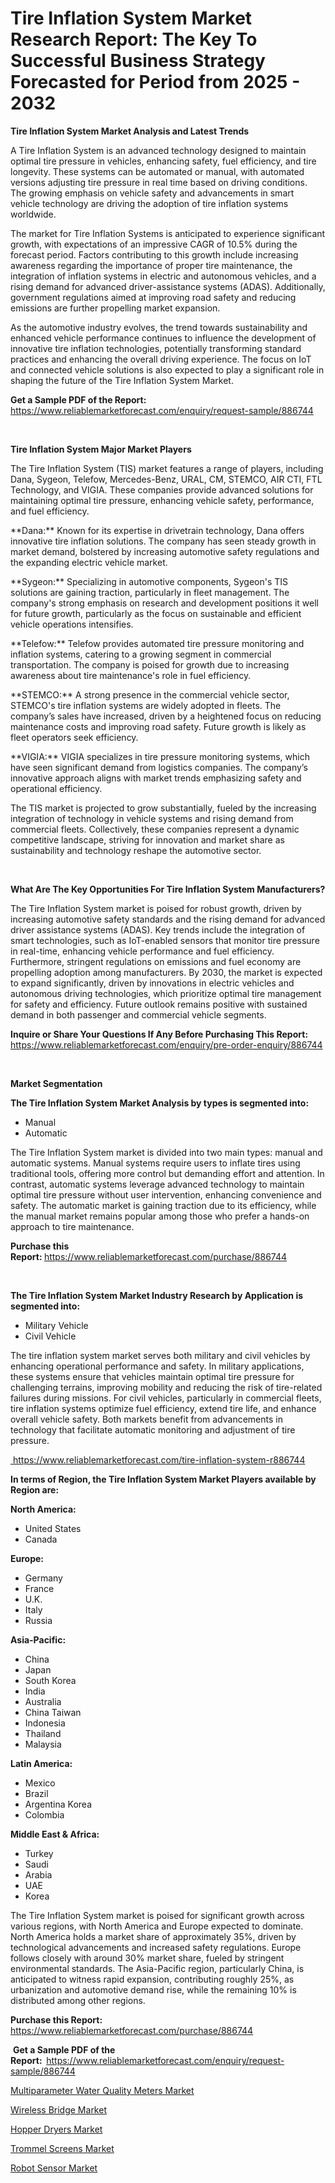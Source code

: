 <p><h1>Tire Inflation System Market Research Report: The Key To Successful Business Strategy Forecasted for Period from 2025 - 2032</h1></p><p><strong>Tire Inflation System Market Analysis and Latest Trends</strong></p>
<p><p>A Tire Inflation System is an advanced technology designed to maintain optimal tire pressure in vehicles, enhancing safety, fuel efficiency, and tire longevity. These systems can be automated or manual, with automated versions adjusting tire pressure in real time based on driving conditions. The growing emphasis on vehicle safety and advancements in smart vehicle technology are driving the adoption of tire inflation systems worldwide.</p><p>The market for Tire Inflation Systems is anticipated to experience significant growth, with expectations of an impressive CAGR of 10.5% during the forecast period. Factors contributing to this growth include increasing awareness regarding the importance of proper tire maintenance, the integration of inflation systems in electric and autonomous vehicles, and a rising demand for advanced driver-assistance systems (ADAS). Additionally, government regulations aimed at improving road safety and reducing emissions are further propelling market expansion.</p><p>As the automotive industry evolves, the trend towards sustainability and enhanced vehicle performance continues to influence the development of innovative tire inflation technologies, potentially transforming standard practices and enhancing the overall driving experience. The focus on IoT and connected vehicle solutions is also expected to play a significant role in shaping the future of the Tire Inflation System Market.</p></p>
<p><strong>Get a Sample PDF of the Report:&nbsp;</strong> <a href="https://www.reliablemarketforecast.com/enquiry/request-sample/886744?utm_campaign=1998&utm_medium=2&utm_source=Github&utm_content=ia&utm_term=08042025&utm_id=tire-inflation-system">https://www.reliablemarketforecast.com/enquiry/request-sample/886744</a></p>
<p>&nbsp;</p>
<p><strong>Tire Inflation System Major Market Players</strong></p>
<p><p>The Tire Inflation System (TIS) market features a range of players, including Dana, Sygeon, Telefow, Mercedes-Benz, URAL, CM, STEMCO, AIR CTI, FTL Technology, and VIGIA. These companies provide advanced solutions for maintaining optimal tire pressure, enhancing vehicle safety, performance, and fuel efficiency.</p><p>**Dana:** Known for its expertise in drivetrain technology, Dana offers innovative tire inflation solutions. The company has seen steady growth in market demand, bolstered by increasing automotive safety regulations and the expanding electric vehicle market. </p><p>**Sygeon:** Specializing in automotive components, Sygeon's TIS solutions are gaining traction, particularly in fleet management. The company's strong emphasis on research and development positions it well for future growth, particularly as the focus on sustainable and efficient vehicle operations intensifies.</p><p>**Telefow:** Telefow provides automated tire pressure monitoring and inflation systems, catering to a growing segment in commercial transportation. The company is poised for growth due to increasing awareness about tire maintenance's role in fuel efficiency.</p><p>**STEMCO:** A strong presence in the commercial vehicle sector, STEMCO's tire inflation systems are widely adopted in fleets. The company’s sales have increased, driven by a heightened focus on reducing maintenance costs and improving road safety. Future growth is likely as fleet operators seek efficiency.</p><p>**VIGIA:** VIGIA specializes in tire pressure monitoring systems, which have seen significant demand from logistics companies. The company’s innovative approach aligns with market trends emphasizing safety and operational efficiency.</p><p>The TIS market is projected to grow substantially, fueled by the increasing integration of technology in vehicle systems and rising demand from commercial fleets. Collectively, these companies represent a dynamic competitive landscape, striving for innovation and market share as sustainability and technology reshape the automotive sector.</p></p>
<p>&nbsp;</p>
<p><strong>What Are The Key Opportunities For Tire Inflation System Manufacturers?</strong></p>
<p><p>The Tire Inflation System market is poised for robust growth, driven by increasing automotive safety standards and the rising demand for advanced driver assistance systems (ADAS). Key trends include the integration of smart technologies, such as IoT-enabled sensors that monitor tire pressure in real-time, enhancing vehicle performance and fuel efficiency. Furthermore, stringent regulations on emissions and fuel economy are propelling adoption among manufacturers. By 2030, the market is expected to expand significantly, driven by innovations in electric vehicles and autonomous driving technologies, which prioritize optimal tire management for safety and efficiency. Future outlook remains positive with sustained demand in both passenger and commercial vehicle segments.</p></p>
<p><strong>Inquire or Share Your Questions If Any Before Purchasing This Report:</strong> <a href="https://www.reliablemarketforecast.com/enquiry/pre-order-enquiry/886744?utm_campaign=1998&utm_medium=2&utm_source=Github&utm_content=ia&utm_term=08042025&utm_id=tire-inflation-system">https://www.reliablemarketforecast.com/enquiry/pre-order-enquiry/886744</a></p>
<p>&nbsp;</p>
<p><strong>Market Segmentation</strong></p>
<p><strong>The Tire Inflation System Market Analysis by types is segmented into:</strong></p>
<p><ul><li>Manual</li><li>Automatic</li></ul></p>
<p><p>The Tire Inflation System market is divided into two main types: manual and automatic systems. Manual systems require users to inflate tires using traditional tools, offering more control but demanding effort and attention. In contrast, automatic systems leverage advanced technology to maintain optimal tire pressure without user intervention, enhancing convenience and safety. The automatic market is gaining traction due to its efficiency, while the manual market remains popular among those who prefer a hands-on approach to tire maintenance.</p></p>
<p><strong>Purchase this Report:&nbsp;</strong><a href="https://www.reliablemarketforecast.com/purchase/886744?utm_campaign=1998&utm_medium=2&utm_source=Github&utm_content=ia&utm_term=08042025&utm_id=tire-inflation-system">https://www.reliablemarketforecast.com/purchase/886744</a></p>
<p>&nbsp;</p>
<p><strong>The Tire Inflation System Market Industry Research by Application is segmented into:</strong></p>
<p><ul><li>Military Vehicle</li><li>Civil Vehicle</li></ul></p>
<p><p>The tire inflation system market serves both military and civil vehicles by enhancing operational performance and safety. In military applications, these systems ensure that vehicles maintain optimal tire pressure for challenging terrains, improving mobility and reducing the risk of tire-related failures during missions. For civil vehicles, particularly in commercial fleets, tire inflation systems optimize fuel efficiency, extend tire life, and enhance overall vehicle safety. Both markets benefit from advancements in technology that facilitate automatic monitoring and adjustment of tire pressure.</p></p>
<p><a href="https://www.reliablemarketforecast.com/tire-inflation-system-r886744?utm_campaign=1998&utm_medium=2&utm_source=Github&utm_content=ia&utm_term=08042025&utm_id=tire-inflation-system">&nbsp;https://www.reliablemarketforecast.com/tire-inflation-system-r886744</a></p>
<p><strong>In terms of Region, the Tire Inflation System Market Players available by Region are:</strong></p>
<p>
    <p> <strong> North America: </strong>
        <ul>
            <li>United States</li>
            <li>Canada</li>
        </ul>
        </p> 
    <p> <strong> Europe: </strong>
        <ul>
            <li>Germany</li>
            <li>France</li>
            <li>U.K.</li>
            <li>Italy</li>
            <li>Russia</li>
        </ul>
        </p> 
    <p> <strong> Asia-Pacific: </strong>
        <ul>
            <li>China</li>
            <li>Japan</li>
            <li>South Korea</li>
            <li>India</li>
            <li>Australia</li>
            <li>China Taiwan</li>
            <li>Indonesia</li>
            <li>Thailand</li>
            <li>Malaysia</li>
        </ul>
        </p> 
    <p> <strong> Latin America: </strong>
        <ul>
            <li>Mexico</li>
            <li>Brazil</li>
            <li>Argentina Korea</li>
            <li>Colombia</li>
        </ul>
        </p> 
    <p> <strong> Middle East & Africa: </strong>
        <ul>
            <li>Turkey</li>
            <li>Saudi</li>
            <li>Arabia</li>
            <li>UAE</li>
            <li>Korea</li>
        </ul>
    </p>
    </p>
<p><p>The Tire Inflation System market is poised for significant growth across various regions, with North America and Europe expected to dominate. North America holds a market share of approximately 35%, driven by technological advancements and increased safety regulations. Europe follows closely with around 30% market share, fueled by stringent environmental standards. The Asia-Pacific region, particularly China, is anticipated to witness rapid expansion, contributing roughly 25%, as urbanization and automotive demand rise, while the remaining 10% is distributed among other regions.</p></p>
<p><strong>Purchase this Report: </strong><a href="https://www.reliablemarketforecast.com/purchase/886744?utm_campaign=1998&utm_medium=2&utm_source=Github&utm_content=ia&utm_term=08042025&utm_id=tire-inflation-system">https://www.reliablemarketforecast.com/purchase/886744</a></p>
<p>&nbsp;<strong>Get a Sample PDF of the Report:&nbsp;&nbsp;</strong><a href="https://www.reliablemarketforecast.com/enquiry/request-sample/886744?utm_campaign=1998&utm_medium=2&utm_source=Github&utm_content=ia&utm_term=08042025&utm_id=tire-inflation-system">https://www.reliablemarketforecast.com/enquiry/request-sample/886744</a></p>
<p><strong></strong></p>
<p><p><a href="https://github.com/abidomamen/Market-Research-Report-List-1/blob/main/multiparameter-water-quality-meters-market.md?utm_campaign=1998&utm_medium=2&utm_source=Github&utm_content=ia&utm_term=08042025&utm_id=tire-inflation-system">Multiparameter Water Quality Meters Market</a></p><p><a href="https://github.com/elroddrewspm/Market-Research-Report-List-1/blob/main/wireless-bridge-market.md?utm_campaign=1998&utm_medium=2&utm_source=Github&utm_content=ia&utm_term=08042025&utm_id=tire-inflation-system">Wireless Bridge Market</a></p><p><a href="https://github.com/adelanwkadua/Market-Research-Report-List-1/blob/main/hopper-dryers-market.md?utm_campaign=1998&utm_medium=2&utm_source=Github&utm_content=ia&utm_term=08042025&utm_id=tire-inflation-system">Hopper Dryers Market</a></p><p><a href="https://github.com/mokeleveisel/Market-Research-Report-List-1/blob/main/trommel-screens-market.md?utm_campaign=1998&utm_medium=2&utm_source=Github&utm_content=ia&utm_term=08042025&utm_id=tire-inflation-system">Trommel Screens Market</a></p><p><a href="https://github.com/baheraennika/Market-Research-Report-List-1/blob/main/robot-sensor-market.md?utm_campaign=1998&utm_medium=2&utm_source=Github&utm_content=ia&utm_term=08042025&utm_id=tire-inflation-system">Robot Sensor Market</a></p></p>
